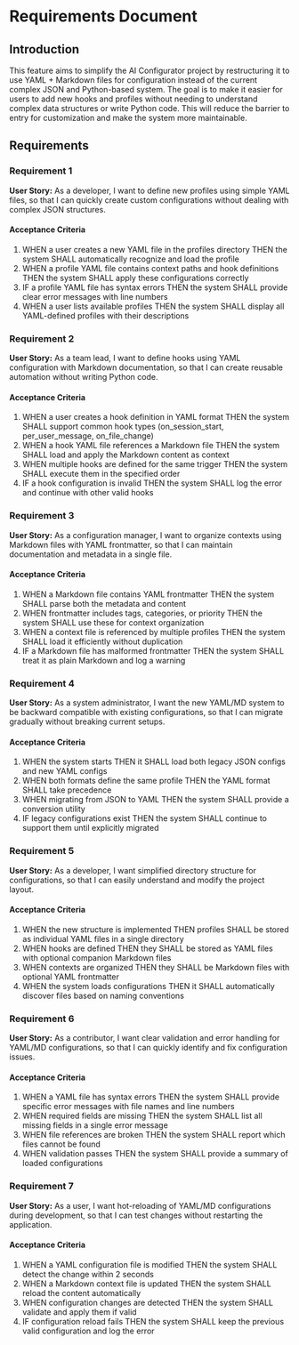 # Requirements Document

## Introduction

This feature aims to simplify the AI Configurator project by restructuring it to use YAML + Markdown files for configuration instead of the current complex JSON and Python-based system. The goal is to make it easier for users to add new hooks and profiles without needing to understand complex data structures or write Python code. This will reduce the barrier to entry for customization and make the system more maintainable.

## Requirements

### Requirement 1

**User Story:** As a developer, I want to define new profiles using simple YAML files, so that I can quickly create custom configurations without dealing with complex JSON structures.

#### Acceptance Criteria

1. WHEN a user creates a new YAML file in the profiles directory THEN the system SHALL automatically recognize and load the profile
2. WHEN a profile YAML file contains context paths and hook definitions THEN the system SHALL apply these configurations correctly
3. IF a profile YAML file has syntax errors THEN the system SHALL provide clear error messages with line numbers
4. WHEN a user lists available profiles THEN the system SHALL display all YAML-defined profiles with their descriptions

### Requirement 2

**User Story:** As a team lead, I want to define hooks using YAML configuration with Markdown documentation, so that I can create reusable automation without writing Python code.

#### Acceptance Criteria

1. WHEN a user creates a hook definition in YAML format THEN the system SHALL support common hook types (on_session_start, per_user_message, on_file_change)
2. WHEN a hook YAML file references a Markdown file THEN the system SHALL load and apply the Markdown content as context
3. WHEN multiple hooks are defined for the same trigger THEN the system SHALL execute them in the specified order
4. IF a hook configuration is invalid THEN the system SHALL log the error and continue with other valid hooks

### Requirement 3

**User Story:** As a configuration manager, I want to organize contexts using Markdown files with YAML frontmatter, so that I can maintain documentation and metadata in a single file.

#### Acceptance Criteria

1. WHEN a Markdown file contains YAML frontmatter THEN the system SHALL parse both the metadata and content
2. WHEN frontmatter includes tags, categories, or priority THEN the system SHALL use these for context organization
3. WHEN a context file is referenced by multiple profiles THEN the system SHALL load it efficiently without duplication
4. IF a Markdown file has malformed frontmatter THEN the system SHALL treat it as plain Markdown and log a warning

### Requirement 4

**User Story:** As a system administrator, I want the new YAML/MD system to be backward compatible with existing configurations, so that I can migrate gradually without breaking current setups.

#### Acceptance Criteria

1. WHEN the system starts THEN it SHALL load both legacy JSON configs and new YAML configs
2. WHEN both formats define the same profile THEN the YAML format SHALL take precedence
3. WHEN migrating from JSON to YAML THEN the system SHALL provide a conversion utility
4. IF legacy configurations exist THEN the system SHALL continue to support them until explicitly migrated

### Requirement 5

**User Story:** As a developer, I want simplified directory structure for configurations, so that I can easily understand and modify the project layout.

#### Acceptance Criteria

1. WHEN the new structure is implemented THEN profiles SHALL be stored as individual YAML files in a single directory
2. WHEN hooks are defined THEN they SHALL be stored as YAML files with optional companion Markdown files
3. WHEN contexts are organized THEN they SHALL be Markdown files with optional YAML frontmatter
4. WHEN the system loads configurations THEN it SHALL automatically discover files based on naming conventions

### Requirement 6

**User Story:** As a contributor, I want clear validation and error handling for YAML/MD configurations, so that I can quickly identify and fix configuration issues.

#### Acceptance Criteria

1. WHEN a YAML file has syntax errors THEN the system SHALL provide specific error messages with file names and line numbers
2. WHEN required fields are missing THEN the system SHALL list all missing fields in a single error message
3. WHEN file references are broken THEN the system SHALL report which files cannot be found
4. WHEN validation passes THEN the system SHALL provide a summary of loaded configurations

### Requirement 7

**User Story:** As a user, I want hot-reloading of YAML/MD configurations during development, so that I can test changes without restarting the application.

#### Acceptance Criteria

1. WHEN a YAML configuration file is modified THEN the system SHALL detect the change within 2 seconds
2. WHEN a Markdown context file is updated THEN the system SHALL reload the content automatically
3. WHEN configuration changes are detected THEN the system SHALL validate and apply them if valid
4. IF configuration reload fails THEN the system SHALL keep the previous valid configuration and log the error
